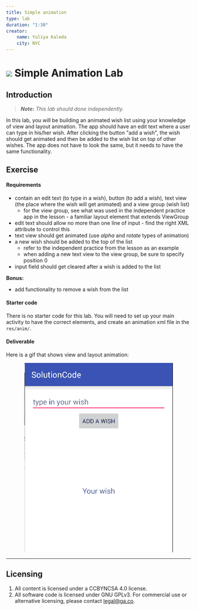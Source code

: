 ```yaml
---
title: Simple animation
type: lab
duration: "1:30"
creator:
    name: Yuliya Kaleda
    city: NYC
---
```


# ![](https://ga-dash.s3.amazonaws.com/production/assets/logo-9f88ae6c9c3871690e33280fcf557f33.png) Simple Animation Lab

## Introduction

> ***Note:*** _This lab should done independently._

In this lab, you will be building an animated wish list using your knowledge of view and layout animation. The app should have an edit text where a user
can type in his/her wish. After clicking the button "add a wish", the wish should get animated and then be added to the wish list on top
of other wishes. The app does not have to look the same, but it needs to have the same functionality.  

## Exercise

#### Requirements

- contain an edit text (to type in a wish), button (to add a wish), text view (the place where the wish will get animated) and a
view group (wish list)
  - for the view group, see what was used in the independent practice app in the lesson - a familiar layout element that extends ViewGroup
- edit text should allow no more than one line of input - find the right XML attribute to control this
- text view should get animated (use *alpha* and *rotate* types of animation)
- a new wish should be added to the top of the list
  - refer to the independent practice from the lesson as an example
  - when adding a new text view to the view group, be sure to specify position 0
- input field should get cleared after a wish is added to the list

**Bonus:**
- add functionality to remove a wish from the list

#### Starter code

There is no starter code for this lab. You will need to set up your main activity to have the correct elements, and create an animation xml file in the `res/anim/`.

#### Deliverable

Here is a gif that shows view and layout animation:

<p align="center">
  <img src="./screenshots/solution_code_lab.gif">
</p>

---

## Licensing
1. All content is licensed under a CC­BY­NC­SA 4.0 license.
2. All software code is licensed under GNU GPLv3. For commercial use or alternative licensing, please contact [legal@ga.co](mailto:legal@ga.co).
